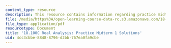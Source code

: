 ```yaml
---
content_type: resource
description: This resource contains information regarding practice midterm 1 solutions.
file: /media/https%3A/open-learning-course-data-rc.s3.amazonaws.com/18-100c-real-analysis-fall-2012/4cc3cbbe88488796d2bb767ea0fa9cbe_MIT18_100CF12_Solutions.pdf
file_type: application/pdf
resourcetype: Document
title: '18.100C Real Analysis: Practice Midterm 1 Solutions'
uid: 4cc3cbbe-8848-8796-d2bb-767ea0fa9cbe
---
```

